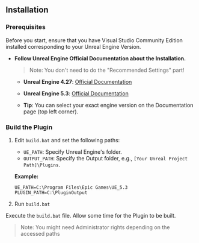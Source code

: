 ## Installation

### Prerequisites 
Before you start, ensure that you have Visual Studio Community Edition installed corresponding to your Unreal Engine Version.

- **Follow Unreal Engine Official Documentation about the Installation.** 

    > Note: You don't need to do the "Recommended Settings" part!

  - **Unreal Engine 4.27**: 
    [Official Documentation](https://docs.unrealengine.com/4.27/en-US/ProductionPipelines/DevelopmentSetup/VisualStudioSetup/)

  - **Unreal Engine 5.3**: 
    [Official Documentation](https://docs.unrealengine.com/5.3/en-US/setting-up-visual-studio-development-environment-for-cplusplus-projects-in-unreal-engine/)

  - **Tip**: You can select your exact engine version on the Documentation page (top left corner).

### Build the Plugin

1. Edit `build.bat` and set the following paths:

    - `UE_PATH`: Specify Unreal Engine's folder.
    - `OUTPUT_PATH`: Specify the Output folder, e.g., `[Your Unreal Project Path]\Plugins`.

    **Example:**
    ```
    UE_PATH=C:\Program Files\Epic Games\UE_5.3
    PLUGIN_PATH=C:\PluginOutput
    ```

2. Run `build.bat`

Execute the `build.bat` file. Allow some time for the Plugin to be built.

> Note: You might need Administrator rights depending on the accessed paths
